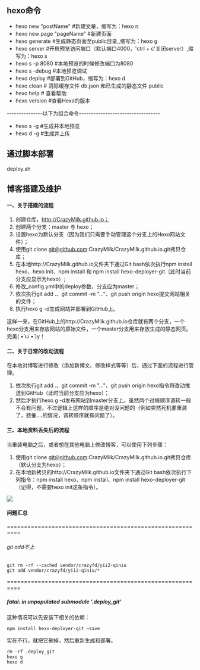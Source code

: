 ## hexo命令

+ hexo new "postName" #新建文章，缩写为：hexo n
+ hexo new page "pageName" #新建页面
+ hexo generate #生成静态页面至public目录,,缩写为：hexo g
+ hexo server #开启预览访问端口（默认端口4000，'ctrl + c'关闭server）,缩写为：hexo s
+ hexo s -p 8080  #本地预览的时候修改端口为8080
+ hexo s -debug #本地预览调试
+ hexo deploy #部署到GitHub，缩写为：hexo d
+ hexo clean  # 清除缓存文件 db.json 和已生成的静态文件 public
+ hexo help  # 查看帮助
+ hexo version  #查看Hexo的版本

---------------以下为组合命令----------------------------------

+ hexo s -g  #生成并本地预览
+ hexo d -g  #生成并上传

## 通过脚本部署
deploy.sh

## 博客搭建及维护

#### 一、关于搭建的流程
1. 创建仓库，http://CrazyMilk.github.io；
2. 创建两个分支：master 与 hexo；
3. 设置hexo为默认分支（因为我们只需要手动管理这个分支上的Hexo网站文件）；
4. 使用git clone git@github.com:CrazyMilk/CrazyMilk.github.io.git拷贝仓库；
5. 在本地http://CrazyMilk.github.io文件夹下通过Git bash依次执行npm install hexo、hexo init、npm install 和 npm install hexo-deployer-git（此时当前分支应显示为hexo）;
6. 修改_config.yml中的deploy参数，分支应为master；
7. 依次执行git add .、git commit -m "..."、git push origin hexo提交网站相关的文件；
8. 执行hexo g -d生成网站并部署到GitHub上。

这样一来，在GitHub上的http://CrazyMilk.github.io仓库就有两个分支，一个hexo分支用来存放网站的原始文件，一个master分支用来存放生成的静态网页。完美( •̀ ω •́ )y！

#### 二、关于日常的改动流程
在本地对博客进行修改（添加新博文、修改样式等等）后，通过下面的流程进行管理。
1. 依次执行git add .、git commit -m "..."、git push origin hexo指令将改动推送到GitHub（此时当前分支应为hexo）；
2. 然后才执行hexo g -d发布网站到master分支上。虽然两个过程顺序调转一般不会有问题，不过逻辑上这样的顺序是绝对没问题的（例如突然死机要重装了，悲催....的情况，调转顺序就有问题了）。

#### 三、本地资料丢失后的流程
当重装电脑之后，或者想在其他电脑上修改博客，可以使用下列步骤：
1. 使用git clone git@github.com:CrazyMilk/CrazyMilk.github.io.git拷贝仓库（默认分支为hexo）；
2. 在本地新拷贝的http://CrazyMilk.github.io文件夹下通过Git bash依次执行下列指令：npm install hexo、npm install、npm install hexo-deployer-git（记得，不需要hexo init这条指令）。


![](http://omoq9b9a3.bkt.clouddn.com/18-6-19/34128044.jpg)

#### 问题汇总

==========================================================

###### git add不上

```shell
git rm -rf --cached vendor/crazyfd/yii2-qiniu 
git add vendor/crazyfd/yii2-qiniu/*
```
==========================================================
##### fatal: in unpopulated submodule '.deploy_git'

这种情况可以先安装下相关的依赖：
```shell
npm install hexo-deployer-git –save
```
实在不行，就把它删掉，然后重新生成和部署。
```shell
rm -rf .deploy_git
hexo g
hexo d
```
